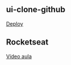 ## ui-clone-github

[Deploy](https://compassionate-murdock-6674b7.netlify.app/)

## Rocketseat

[Vídeo aula](https://www.youtube.com/watch?v=iLEbGQXsg3k)
